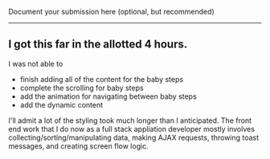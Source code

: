 Document your submission here (optional, but recommended)

----
## I got this far in the allotted 4 hours. 
I was not able to

* finish adding all of the content for the baby steps
* complete the scrolling for baby steps
* add the animation for navigating between baby steps
* add the dynamic content

I'll admit a lot of the styling took much longer than I anticipated. The front end work that I do now as a full stack appliation developer mostly involves collecting/sorting/manipulating data, making AJAX requests, throwing toast messages, and creating screen flow logic.

